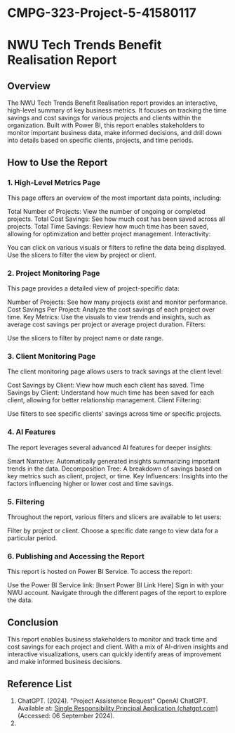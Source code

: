 # CMPG-323-Project-5-41580117
# NWU Tech Trends Benefit Realisation Report
## Overview
The NWU Tech Trends Benefit Realisation report provides an interactive, high-level summary of key business metrics. It focuses on tracking the time savings and cost savings for various projects and clients within the organization. Built with Power BI, this report enables stakeholders to monitor important business data, make informed decisions, and drill down into details based on specific clients, projects, and time periods.

## How to Use the Report
### 1. High-Level Metrics Page
This page offers an overview of the most important data points, including:

Total Number of Projects: View the number of ongoing or completed projects.
Total Cost Savings: See how much cost has been saved across all projects.
Total Time Savings: Review how much time has been saved, allowing for optimization and better project management.
Interactivity:

You can click on various visuals or filters to refine the data being displayed.
Use the slicers to filter the view by project or client.
### 2. Project Monitoring Page
This page provides a detailed view of project-specific data:

Number of Projects: See how many projects exist and monitor performance.
Cost Savings Per Project: Analyze the cost savings of each project over time.
Key Metrics: Use the visuals to view trends and insights, such as average cost savings per project or average project duration.
Filters:

Use the slicers to filter by project name or date range.
### 3. Client Monitoring Page
The client monitoring page allows users to track savings at the client level:

Cost Savings by Client: View how much each client has saved.
Time Savings by Client: Understand how much time has been saved for each client, allowing for better relationship management.
Client Filtering:

Use filters to see specific clients' savings across time or specific projects.
### 4. AI Features
The report leverages several advanced AI features for deeper insights:

Smart Narrative: Automatically generated insights summarizing important trends in the data.
Decomposition Tree: A breakdown of savings based on key metrics such as client, project, or time.
Key Influencers: Insights into the factors influencing higher or lower cost and time savings.
### 5. Filtering
Throughout the report, various filters and slicers are available to let users:

Filter by project or client.
Choose a specific date range to view data for a particular period.
### 6. Publishing and Accessing the Report
This report is hosted on Power BI Service. To access the report:

Use the Power BI Service link: [Insert Power BI Link Here]
Sign in with your NWU account.
Navigate through the different pages of the report to explore the data.
## Conclusion
This report enables business stakeholders to monitor and track time and cost savings for each project and client. With a mix of AI-driven insights and interactive visualizations, users can quickly identify areas of improvement and make informed business decisions.

## Reference List
1.	ChatGPT. (2024). "Project Assistence Request" OpenAI ChatGPT. Available at: [Single Responsibility Principal Application (chatgpt.com)](https://chatgpt.com/c/6701a1bb-4ebc-8000-a95a-1f03fc12c600) (Accessed: 06 September 2024).
2.	


